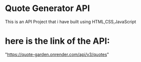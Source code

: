# Quote Generator API

This is an API Project that i have built using HTML,CSS,JavaScript


# here is the link of the API:
"https://quote-garden.onrender.com/api/v3/quotes"



